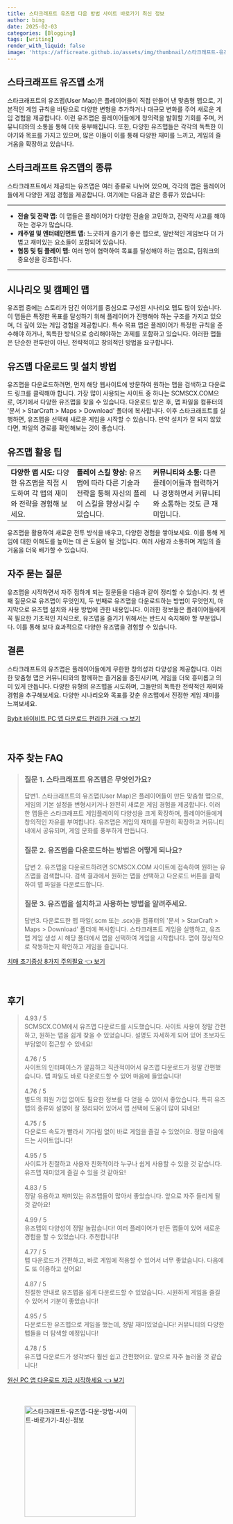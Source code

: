 ```yaml
---
title: 스타크래프트 유즈맵 다운 방법 사이트 바로가기 최신 정보
author: bing
date: 2025-02-03
categories: [Blogging]
tags: [writing]
render_with_liquid: false
image: 'https://afficreate.github.io/assets/img/thumbnail/스타크래프트-유즈맵-다운-방법-사이트-바로가기-최신-정보.webp'
---
```



<h2 id='스타크래프트_유즈맵_소개'>스타크래프트 유즈맵 소개</h2>

<p>스타크래프트의 유즈맵(User Map)은 플레이어들이 직접 만들어 낸 맞춤형 맵으로, 기본적인 게임 규칙을 바탕으로 다양한 변형을 추가하거나 대규모 변화를 주어 새로운 게임 경험을 제공합니다. 이런 유즈맵은 플레이어들에게 창의력을 발휘할 기회를 주며, 커뮤니티와의 소통을 통해 더욱 풍부해집니다. 또한, 다양한 유즈맵들은 각각의 독특한 이야기와 목표를 가지고 있으며, 많은 이들이 이를 통해 다양한 재미를 느끼고, 게임의 즐거움을 확장하고 있습니다.</p>

<h2 id='유즈맵_종류'>스타크래프트 유즈맵의 종류</h2>

<p>스타크래프트에서 제공되는 유즈맵은 여러 종류로 나뉘어 있으며, 각각의 맵은 플레이어들에게 다양한 게임 경험을 제공합니다. 여기에는 다음과 같은 종류가 있습니다:</p>

<hr />

<ul>
    <li><b>전술 및 전략 맵:</b> 이 맵들은 플레이어가 다양한 전술을 고민하고, 전략적 사고를 해야 하는 경우가 많습니다.</li>
    <li><b>캐주얼 및 엔터테인먼트 맵:</b> 느긋하게 즐기기 좋은 맵으로, 일반적인 게임보다 더 가볍고 재미있는 요소들이 포함되어 있습니다.</li>
    <li><b>협동 및 팀 플레이 맵:</b> 여러 명이 협력하여 목표를 달성해야 하는 맵으로, 팀워크의 중요성을 강조합니다.</li>
</ul>

<hr />

<h2 id='시나리오_및_특수_목표_맵'>시나리오 및 캠페인 맵</h2>

<p>유즈맵 중에는 스토리가 담긴 이야기를 중심으로 구성된 시나리오 맵도 많이 있습니다. 이 맵들은 특정한 목표를 달성하기 위해 플레이어가 진행해야 하는 구조를 가지고 있으며, 더 깊이 있는 게임 경험을 제공합니다. 특수 목표 맵은 플레이어가 특정한 규칙을 준수해야 하거나, 독특한 방식으로 승리해야하는 과제를 포함하고 있습니다. 이러한 맵들은 단순한 전투만이 아닌, 전략적이고 창의적인 방법을 요구합니다.</p>

<h2 id='유즈맵_다운로드_및_설치'>유즈맵 다운로드 및 설치 방법</h2>

<p>유즈맵을 다운로드하려면, 먼저 해당 웹사이트에 방문하여 원하는 맵을 검색하고 다운로드 링크를 클릭해야 합니다. 가장 많이 사용되는 사이트 중 하나는 SCMSCX.COM으로, 여기에서 다양한 유즈맵을 찾을 수 있습니다. 다운로드 받은 후, 맵 파일을 컴퓨터의 '문서 > StarCraft > Maps > Download' 폴더에 복사합니다. 이후 스타크래프트를 실행하면, 유즈맵을 선택해 새로운 게임을 시작할 수 있습니다. 만약 설치가 잘 되지 않았다면, 파일의 경로를 확인해보는 것이 좋습니다.</p>

<h2 id='유즈맵_활용_팁'>유즈맵 활용 팁</h2>

<table>
    <tr>
        <td><b>다양한 맵 시도:</b> 다양한 유즈맵을 직접 시도하여 각 맵의 재미와 전략을 경험해 보세요.</td>
        <td><b>플레이 스킬 향상:</b> 유즈맵에 따라 다른 기술과 전략을 통해 자신의 플레이 스킬을 향상시킬 수 있습니다.</td>
        <td><b>커뮤니티와 소통:</b> 다른 플레이어들과 협력하거나 경쟁하면서 커뮤니티와 소통하는 것도 큰 재미입니다.</td>
    </tr>
</table>

<p>유즈맵을 활용하여 새로운 전투 방식을 배우고, 다양한 경험을 쌓아보세요. 이를 통해 게임에 대한 이해도를 높이는 데 큰 도움이 될 것입니다. 여러 사람과 소통하며 게임의 즐거움을 더욱 배가할 수 있습니다.</p>

<h2 id='자주_묻는_질문'>자주 묻는 질문</h2>

<p>유즈맵을 시작하면서 자주 접하게 되는 질문들을 다음과 같이 정리할 수 있습니다. 첫 번째 질문으로 유즈맵이 무엇인지, 두 번째로 유즈맵을 다운로드하는 방법이 무엇인지, 마지막으로 유즈맵 설치와 사용 방법에 관한 내용입니다. 이러한 정보들은 플레이어들에게 꼭 필요한 기초적인 지식으로, 유즈맵을 즐기기 위해서는 반드시 숙지해야 할 부분입니다. 이를 통해 보다 효과적으로 다양한 유즈맵을 경험할 수 있습니다.</p>

<h2 id='결론'>결론</h2>

<p>스타크래프트의 유즈맵은 플레이어들에게 무한한 창의성과 다양성을 제공합니다. 이러한 맞춤형 맵은 커뮤니티와의 함께하는 즐거움을 증진시키며, 게임을 더욱 흥미롭고 의미 있게 만듭니다. 다양한 유형의 유즈맵을 시도하며, 그들만의 독특한 전략적인 재미와 경험을 추구해보세요. 다양한 시나리오와 목표를 갖춘 유즈맵에서 진정한 게임 재미를 느껴보세요.</p>


<p><a class="click-button" title="Bybit 바이비트 PC 앱 다운로드 편리한 거래" href="https://afficreate.github.io/posts/Bybit-%EB%B0%94%EC%9D%B4%EB%B9%84%ED%8A%B8-PC-%EC%95%B1-%EB%8B%A4%EC%9A%B4%EB%A1%9C%EB%93%9C-%ED%8E%B8%EB%A6%AC%ED%95%9C-%EA%B1%B0%EB%9E%98/" rel="dofollow">Bybit 바이비트 PC 앱 다운로드 편리한 거래 👈 보기</a></p><br>
<h2 id='자주_찾는_FAQ'>자주 찾는 FAQ</h2>
<div itemscope="" itemtype="https://schema.org/FAQPage"> 
<blockquote> 
<div itemscope="" itemprop="mainEntity" itemtype="https://schema.org/Question"> 
<h3 itemprop="name">질문 1. 스타크래프트 유즈맵은 무엇인가요?</h3> 
<div itemscope="" itemprop="acceptedAnswer" itemtype="https://schema.org/Answer"> 
<span itemprop="text"> 
<p>답변1. 스타크래프트의 유즈맵(User Map)은 플레이어들이 만든 맞춤형 맵으로, 게임의 기본 설정을 변형시키거나 완전히 새로운 게임 경험을 제공합니다. 이러한 맵들은 스타크래프트 게임플레이의 다양성을 크게 확장하며, 플레이어들에게 창의적인 자유를 부여합니다. 유즈맵은 게임의 재미를 무한히 확장하고 커뮤니티 내에서 공유되며, 게임 문화를 풍부하게 만듭니다.</p> 
</span> 
</div> 
</div> 
<div itemscope="" itemprop="mainEntity" itemtype="https://schema.org/Question"> 
<h3 itemprop="name">질문 2. 유즈맵을 다운로드하는 방법은 어떻게 되나요?</h3> 
<div itemscope="" itemprop="acceptedAnswer" itemtype="https://schema.org/Answer"> 
<span itemprop="text"> 
<p>답변 2. 유즈맵을 다운로드하려면 SCMSCX.COM 사이트에 접속하여 원하는 유즈맵을 검색합니다. 검색 결과에서 원하는 맵을 선택하고 다운로드 버튼을 클릭하여 맵 파일을 다운로드합니다.</p> 
</span> 
</div> 
</div> 
<div itemscope="" itemprop="mainEntity" itemtype="https://schema.org/Question"> 
<h3 itemprop="name">질문 3. 유즈맵을 설치하고 사용하는 방법을 알려주세요.</h3> 
<div itemscope="" itemprop="acceptedAnswer" itemtype="https://schema.org/Answer"> 
<span itemprop="text"> 
<p>답변3. 다운로드한 맵 파일(.scm 또는 .scx)을 컴퓨터의 '문서 > StarCraft > Maps > Download' 폴더에 복사합니다. 스타크래프트 게임을 실행하고, 유즈맵 게임 생성 시 해당 폴더에서 맵을 선택하여 게임을 시작합니다. 맵이 정상적으로 작동하는지 확인하고 게임을 즐깁니다.</p> 
</span> 
</div> 
</div> 
</blockquote> 
</div>
<p><a class="click-button" title="치매 초기증상 8가지 주의필요" href="https://afficreate.github.io/posts/%EC%B9%98%EB%A7%A4-%EC%B4%88%EA%B8%B0%EC%A6%9D%EC%83%81-8%EA%B0%80%EC%A7%80-%EC%A3%BC%EC%9D%98%ED%95%84%EC%9A%94/" rel="dofollow">치매 초기증상 8가지 주의필요 👈 보기</a></p><br>
<h2 id='후기'>후기</h2>
<div itemscope itemtype="https://schema.org/Product">
  <blockquote>
  <div itemprop="review" itemscope itemtype="https://schema.org/Review">
      <div itemprop="reviewRating" itemscope itemtype="https://schema.org/Rating"> <span itemprop="ratingValue">4.93</span> / <span itemprop="bestRating">5</span> </div>
      <span itemprop="reviewBody">SCMSCX.COM에서 유즈맵 다운로드를 시도했습니다. 사이트 사용이 정말 간편하고, 원하는 맵을 쉽게 찾을 수 있었습니다. 설명도 자세하게 되어 있어 초보자도 부담없이 접근할 수 있네요!</span>
  </div>
  <br>
  <div itemprop="review" itemscope itemtype="https://schema.org/Review">
      <div itemprop="reviewRating" itemscope itemtype="https://schema.org/Rating"> <span itemprop="ratingValue">4.76</span> / <span itemprop="bestRating">5</span> </div>
      <span itemprop="reviewBody">사이트의 인터페이스가 깔끔하고 직관적이어서 유즈맵 다운로드가 정말 간편했습니다. 맵 파일도 바로 다운로드할 수 있어 마음에 들었습니다!</span>
  </div>
  <br>
  <div itemprop="review" itemscope itemtype="https://schema.org/Review">
      <div itemprop="reviewRating" itemscope itemtype="https://schema.org/Rating"> <span itemprop="ratingValue">4.76</span> / <span itemprop="bestRating">5</span> </div>
      <span itemprop="reviewBody">별도의 회원 가입 없이도 필요한 정보를 다 얻을 수 있어서 좋았습니다. 특히 유즈맵의 종류와 설명이 잘 정리되어 있어서 맵 선택에 도움이 많이 되네요!</span>
  </div>
  <br>
  <div itemprop="review" itemscope itemtype="https://schema.org/Review">
      <div itemprop="reviewRating" itemscope itemtype="https://schema.org/Rating"> <span itemprop="ratingValue">4.75</span> / <span itemprop="bestRating">5</span> </div>
      <span itemprop="reviewBody">다운로드 속도가 빨라서 기다림 없이 바로 게임을 즐길 수 있었어요. 정말 마음에 드는 사이트입니다!</span>
  </div>
  <br>
  <div itemprop="review" itemscope itemtype="https://schema.org/Review">
      <div itemprop="reviewRating" itemscope itemtype="https://schema.org/Rating"> <span itemprop="ratingValue">4.95</span> / <span itemprop="bestRating">5</span> </div>
      <span itemprop="reviewBody">사이트가 친절하고 사용자 친화적이라 누구나 쉽게 사용할 수 있을 것 같습니다. 유즈맵 재미있게 즐길 수 있을 것 같아요!</span>
  </div>
  <br>
  <div itemprop="review" itemscope itemtype="https://schema.org/Review">
      <div itemprop="reviewRating" itemscope itemtype="https://schema.org/Rating"> <span itemprop="ratingValue">4.83</span> / <span itemprop="bestRating">5</span> </div>
      <span itemprop="reviewBody">정말 유용하고 재미있는 유즈맵들이 많아서 좋았습니다. 앞으로 자주 들리게 될 것 같아요!</span>
  </div>
  <br>
  <div itemprop="review" itemscope itemtype="https://schema.org/Review">
      <div itemprop="reviewRating" itemscope itemtype="https://schema.org/Rating"> <span itemprop="ratingValue">4.99</span> / <span itemprop="bestRating">5</span> </div>
      <span itemprop="reviewBody">유즈맵의 다양성이 정말 놀랍습니다! 여러 플레이어가 만든 맵들이 있어 새로운 경험을 할 수 있었습니다. 추천합니다!</span>
  </div>
  <br>
  <div itemprop="review" itemscope itemtype="https://schema.org/Review">
      <div itemprop="reviewRating" itemscope itemtype="https://schema.org/Rating"> <span itemprop="ratingValue">4.77</span> / <span itemprop="bestRating">5</span> </div>
      <span itemprop="reviewBody">맵 다운로드가 간편하고, 바로 게임에 적용할 수 있어서 너무 좋았습니다. 다음에도 또 이용하고 싶어요!</span>
  </div>
  <br>
  <div itemprop="review" itemscope itemtype="https://schema.org/Review">
      <div itemprop="reviewRating" itemscope itemtype="https://schema.org/Rating"> <span itemprop="ratingValue">4.87</span> / <span itemprop="bestRating">5</span> </div>
      <span itemprop="reviewBody">친절한 안내로 유즈맵을 쉽게 다운로드할 수 있었습니다. 시원하게 게임을 즐길 수 있어서 기분이 좋았습니다!</span>
  </div>
  <br>
  <div itemprop="review" itemscope itemtype="https://schema.org/Review">
      <div itemprop="reviewRating" itemscope itemtype="https://schema.org/Rating"> <span itemprop="ratingValue">4.95</span> / <span itemprop="bestRating">5</span> </div>
      <span itemprop="reviewBody">다운로드한 유즈맵으로 게임을 했는데, 정말 재미있었습니다! 커뮤니티의 다양한 맵들을 더 탐색할 예정입니다!</span>
  </div>
  <br>
  <div itemprop="review" itemscope itemtype="https://schema.org/Review">
      <div itemprop="reviewRating" itemscope itemtype="https://schema.org/Rating"> <span itemprop="ratingValue">4.78</span> / <span itemprop="bestRating">5</span> </div>
      <span itemprop="reviewBody">유즈맵 다운로드가 생각보다 훨씬 쉽고 간편했어요. 앞으로 자주 놀러올 것 같습니다!</span>
  </div>
  </blockquote>
</div>
<p><a class="click-button" title="원신 PC 앱 다운로드 지금 시작하세요" href="https://afficreate.github.io/posts/%EC%9B%90%EC%8B%A0-PC-%EC%95%B1-%EB%8B%A4%EC%9A%B4%EB%A1%9C%EB%93%9C-%EC%A7%80%EA%B8%88-%EC%8B%9C%EC%9E%91%ED%95%98%EC%84%B8%EC%9A%94/" rel="dofollow">원신 PC 앱 다운로드 지금 시작하세요 👈 보기</a></p><br>
<figure class="image"><img src="https://afficreate.github.io/assets/img/thumbnail/스타크래프트-유즈맵-다운-방법-사이트-바로가기-최신-정보.webp" alt="스타크래프트-유즈맵-다운-방법-사이트-바로가기-최신-정보" width="256" height="256"></figure>